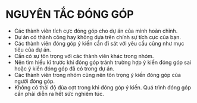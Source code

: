 # NGUYÊN TẮC ĐÓNG GÓP

- Các thành viên tích cực đóng góp cho dự án của mình hoàn chỉnh.
- Dự án có thành công hay không dựa trên chính sự tích cực của bạn.
- Các thành viên đóng góp ý kiến cần đi sát với yêu cầu cũng như mục tiêu của dự án.
- Cần có sự tôn trọng với các thành viên khác trong nhóm.
- Nên tìm hiểu kĩ trước khi đóng góp tránh trường hợp ý kiến đóng góp sai hoặc ý kiến đóng góp đã có trong dự án.
- Các thành viên trong nhóm cũng nên tôn trọng ý kiến đóng góp của người đóng góp.
- Không có thái độ đùa cợt trong khi đóng góp ý kiến. Quá trình đóng góp cần phải diễn ra hết sức nghiêm túc. 
